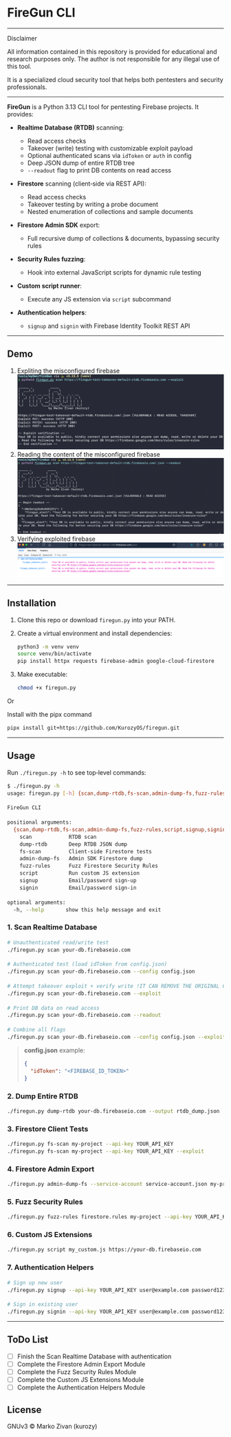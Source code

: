 # FireGun CLI

---
Disclaimer

All information contained in this repository is provided for educational and research purposes only. The author is not responsible for any illegal use of this tool.

It is a specialized cloud security tool that helps both pentesters and security professionals.

---

**FireGun** is a Python 3.13 CLI tool for pentesting Firebase projects. It provides:

* **Realtime Database (RTDB)** scanning:

  * Read access checks
  * Takeover (write) testing with customizable exploit payload
  * Optional authenticated scans via `idToken` or `auth` in config
  * Deep JSON dump of entire RTDB tree
  * `--readout` flag to print DB contents on read access
* **Firestore** scanning (client‑side via REST API):

  * Read access checks
  * Takeover testing by writing a probe document
  * Nested enumeration of collections and sample documents
* **Firestore Admin SDK** export:

  * Full recursive dump of collections & documents, bypassing security rules
* **Security Rules fuzzing**:

  * Hook into external JavaScript scripts for dynamic rule testing
* **Custom script runner**:

  * Execute any JS extension via `script` subcommand
* **Authentication helpers**:

  * `signup` and `signin` with Firebase Identity Toolkit REST API

---

## Demo
1. Expliting the misconfigured firebase
![Expliting misconfigured firebase](images/exploiting.png)
2. Reading the content of the misconfigured firebase
![Reading misconfigured firebase](images/reading.png)
3. Verifying exploited firebase
![Showing content of the URL](images/takeover-proof.png)

---

## Installation

1. Clone this repo or download `firegun.py` into your PATH.
2. Create a virtual environment and install dependencies:

   ```bash
   python3 -m venv venv
   source venv/bin/activate
   pip install httpx requests firebase-admin google-cloud-firestore
   ```
3. Make executable:

   ```bash
   chmod +x firegun.py
   ```
Or

Install with the pipx command
```bash
pipx install git+https://github.com/KurozyOS/firegun.git
```

---

## Usage

Run `./firegun.py -h` to see top‑level commands:

```bash
$ ./firegun.py -h
usage: firegun.py [-h] {scan,dump-rtdb,fs-scan,admin-dump-fs,fuzz-rules,script,signup,signin} ...

FireGun CLI

positional arguments:
  {scan,dump-rtdb,fs-scan,admin-dump-fs,fuzz-rules,script,signup,signin}
    scan            RTDB scan
    dump-rtdb       Deep RTDB JSON dump
    fs-scan         Client-side Firestore tests
    admin-dump-fs   Admin SDK Firestore dump
    fuzz-rules      Fuzz Firestore Security Rules
    script          Run custom JS extension
    signup          Email/password sign-up
    signin          Email/password sign-in

optional arguments:
  -h, --help       show this help message and exit
```

### 1. Scan Realtime Database

```bash
# Unauthenticated read/write test
./firegun.py scan your-db.firebaseio.com

# Authenticated test (load idToken from config.json)
./firegun.py scan your-db.firebaseio.com --config config.json

# Attempt takeover exploit + verify write !IT CAN REMOVE THE ORIGINAL CONTENT!
./firegun.py scan your-db.firebaseio.com --exploit

# Print DB data on read access
./firegun.py scan your-db.firebaseio.com --readout

# Combine all flags
./firegun.py scan your-db.firebaseio.com --config config.json --exploit --readout
```

> **config.json** example:
>
> ```json
> {
>   "idToken": "<FIREBASE_ID_TOKEN>"
> }
> ```

### 2. Dump Entire RTDB

```bash
./firegun.py dump-rtdb your-db.firebaseio.com --output rtdb_dump.json
```

### 3. Firestore Client Tests

```bash
./firegun.py fs-scan my-project --api-key YOUR_API_KEY
./firegun.py fs-scan my-project --api-key YOUR_API_KEY --exploit
```

### 4. Firestore Admin Export

```bash
./firegun.py admin-dump-fs --service-account service-account.json my-project --output fs_dump.json
```

### 5. Fuzz Security Rules

```bash
./firegun.py fuzz-rules firestore.rules my-project --api-key YOUR_API_KEY --script fuzz.js
```

### 6. Custom JS Extensions

```bash
./firegun.py script my_custom.js https://your-db.firebaseio.com
```

### 7. Authentication Helpers

```bash
# Sign up new user
./firegun.py signup --api-key YOUR_API_KEY user@example.com password123

# Sign in existing user
./firegun.py signin --api-key YOUR_API_KEY user@example.com password123
```

---

## ToDo List
- [ ] Finish the Scan Realtime Database with authentication
- [ ] Complete the Firestore Admin Export Module
- [ ] Complete the Fuzz Security Rules Module
- [ ] Complete the Custom JS Extensions Module
- [ ] Complete the Authentication Helpers Module

## License

GNUv3 © Marko Zivan (kurozy)

